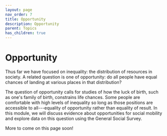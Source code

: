 ```yaml
---
layout: page
nav_order: 7
title: Opportunity
description: Opportunity
parent: Topics
has_children: true
---
```


# Opportunity

Thus far we have focused on inequality: the distribution of resources in society. A related question is one of opportunity: do all people have equal chances of landing at various places in that distribution?

The question of opportunity calls for studies of how the luck of birth, such as one's family of birth, constrains life chances. Some people are comfortable with high levels of inequality so long as those positions are accessible to all---equality of opportunity rather than equality of result. In this module, we will discuss evidence about opportunities for social mobility and explore data on this question using the General Social Survey.

More to come on this page soon!